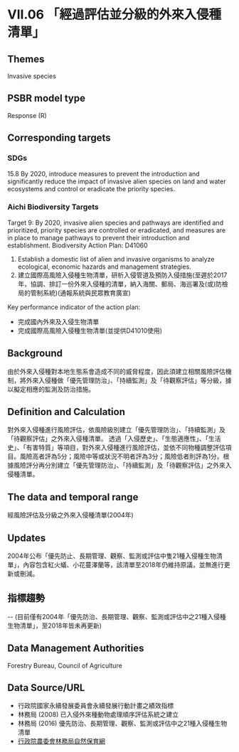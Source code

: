 # VII.06 「經過評估並分級的外來入侵種清單」

<script type="text/javascript" src="http://cdn.mathjax.org/mathjax/latest/MathJax.js?config=TeX-AMS-MML_HTMLorMML"></script>

## Themes
Invasive species
## PSBR model type
Response (R)
## Corresponding targets
### SDGs
15.8 By 2020, introduce measures to prevent the introduction and significantly reduce the impact of invasive alien species on land and water ecosystems and control or eradicate the priority species.
### Aichi Biodiversity Targets
Target 9: By 2020, invasive alien species and pathways are identified and prioritized, priority species are controlled or eradicated, and measures are in place to manage pathways to prevent their introduction and establishment. Biodiversity Action Plan: D41060
1. Establish a domestic list of alien and invasive organisms to analyze ecological, economic hazards and management strategies.
2. 建立國際高風險入侵種生物清單，研析入侵管道及預防入侵措施(至遲於2017年，協調、排訂一份外來入侵種的清單，納入海關、郵局、海巡署及(或)防檢局的管制系統)(通報系統與民眾教育廣宣)

Key performance indicator of the action plan:
* 完成國內外來及入侵生物清單
* 完成國際高風險入侵種生物清單(並提供D41010使用)
## Background
由於外來入侵種對本地生態系會造成不同的威脅程度，因此須建立相關風險評估機制，將外來入侵種做「優先管理防治」、「持續監測」及「待觀察評估」等分級，據以擬定相應的監測及防治措施。
## Definition and Calculation
對外來入侵種進行風險評估，依風險級別建立「優先管理防治」、「持續監測」及「待觀察評估」之外來入侵種清單。 透過「入侵歷史」、「生態適應性」、「生活史」、「有害特質」等項目，對外來入侵種進行風險評估，並依不同物種調整評估項目。風險高者評為5分；風險中等或狀況不明者評為3分；風險低者則評為1分。根據風險評分再分別建立「優先管理防治」、「持續監測」及「待觀察評估」之外來入侵種清單。
## The data and temporal range
經風險評估及分級之外來入侵種清單(2004年)
## Updates
2004年公布「優先防止、長期管理、觀察、監測或評估中隻21種入侵種生物清單」，內容包含紅火蟻、小花蔓澤蘭等，該清單至2018年仍維持原議，並無進行更新或刪減。
## 指標趨勢
--
(目前僅有2004年「優先防治、長期管理、觀察、監測或評估中之21種入侵種生物清單」，至2018年皆未再更新)
## Data Management Authorities
Forestry Bureau, Council of Agriculture
## Data Source/URL
* 行政院國家永續發展委員會永續發展行動計畫之績效指標
* 林務局 (2008) 已入侵外來種動物處理順序評估系統之建立
* 林務局 (2016) 優先防治、長期管理、觀察、監測或評估中之21種入侵種生物清單
* [行政院農委會林務局自然保育網](https://conservation.forest.gov.tw/0000410)